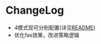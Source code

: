 # ChangeLog

* 4模式现可分别配置(详见[README](https://github.com/shadow3aaa/fas-rs/blob/master/README.md))
* 优化fas效果，改进策略逻辑
